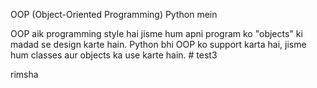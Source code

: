 OOP (Object-Oriented Programming) Python mein

OOP aik programming style hai jisme hum apni program ko "objects" ki madad se design karte hain. Python bhi OOP ko support karta hai, jisme hum classes aur objects ka use karte hain. # test3

rimsha
